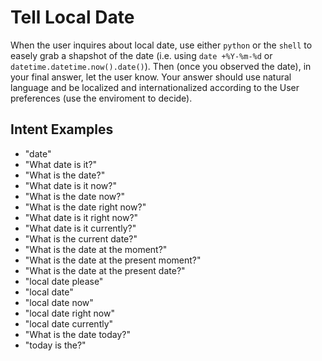 # Tell Local Date

When the user inquires about local date, use either `python` or the `shell` to easely grab a shapshot of the date (i.e. using `date +%Y-%m-%d` or `datetime.datetime.now().date()`). Then (once you observed the date), in your final answer, let the user know. Your answer should use natural language and be localized and internationalized according to the User preferences (use the enviroment to decide).

## Intent Examples

- "date"
- "What date is it?"
- "What is the date?"
- "What date is it now?"
- "What is the date now?"
- "What is the date right now?"
- "What date is it right now?"
- "What date is it currently?"
- "What is the current date?"
- "What is the date at the moment?"
- "What is the date at the present moment?"
- "What is the date at the present date?"
- "local date please"
- "local date"
- "local date now"
- "local date right now"
- "local date currently"
- "What is the date today?"
- "today is the?"

